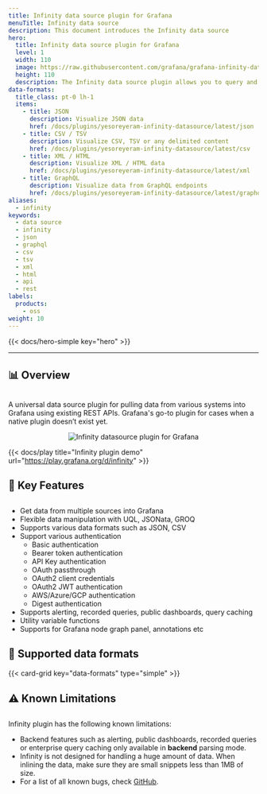 ```yaml
---
title: Infinity data source plugin for Grafana
menuTitle: Infinity data source
description: This document introduces the Infinity data source
hero:
  title: Infinity data source plugin for Grafana
  level: 1
  width: 110
  image: https://raw.githubusercontent.com/grafana/grafana-infinity-datasource/main/src/img/icon.svg
  height: 110
  description: The Infinity data source plugin allows you to query and visualize data from JSON/CSV/GraphQL/XML/HTML endpoints.
data-formats:
  title_class: pt-0 lh-1
  items:
    - title: JSON
      description: Visualize JSON data
      href: /docs/plugins/yesoreyeram-infinity-datasource/latest/json
    - title: CSV / TSV
      description: Visualize CSV, TSV or any delimited content
      href: /docs/plugins/yesoreyeram-infinity-datasource/latest/csv
    - title: XML / HTML
      description: Visualize XML / HTML data
      href: /docs/plugins/yesoreyeram-infinity-datasource/latest/xml
    - title: GraphQL
      description: Visualize data from GraphQL endpoints
      href: /docs/plugins/yesoreyeram-infinity-datasource/latest/graphql
aliases:
  - infinity
keywords:
  - data source
  - infinity
  - json
  - graphql
  - csv
  - tsv
  - xml
  - html
  - api
  - rest
labels:
  products:
    - oss
weight: 10
---
```


{{< docs/hero-simple key="hero" >}}

<hr style="margin-bottom:30px"/>

## 📊 Overview

<div style="margin-bottom:30px"></div>

A universal data source plugin for pulling data from various systems into Grafana using existing REST APIs. Grafana's go-to plugin for cases when a native plugin doesn’t exist yet.

<p align="center">
    <img src="https://user-images.githubusercontent.com/153843/189875668-3ac061a9-c548-4bfe-abcc-6d0d7e6bdb55.png" alt="Infinity datasource plugin for Grafana">
</p>

{{< docs/play title="Infinity plugin demo" url="https://play.grafana.org/d/infinity" >}}

## 🎯 Key Features

<div style="margin-bottom:30px"></div>

- Get data from multiple sources into Grafana
- Flexible data manipulation with UQL, JSONata, GROQ
- Supports various data formats such as JSON, CSV
- Support various authentication
  - Basic authentication
  - Bearer token authentication
  - API Key authentication
  - OAuth passthrough
  - OAuth2 client credentials
  - OAuth2 JWT authentication
  - AWS/Azure/GCP authentication
  - Digest authentication
- Supports alerting, recorded queries, public dashboards, query caching
- Utility variable functions
- Supports for Grafana node graph panel, annotations etc

## 🎯 Supported data formats

{{< card-grid key="data-formats" type="simple" >}}

<div style="margin-bottom:30px"></div>

## ⚠️ Known Limitations

<div style="margin-bottom:30px"></div>

Infinity plugin has the following known limitations:

- Backend features such as alerting, public dashboards, recorded queries or enterprise query caching only available in **backend** parsing mode.
- Infinity is not designed for handling a huge amount of data. When inlining the data, make sure they are small snippets less than 1MB of size.
- For a list of all known bugs, check [GitHub](https://github.com/grafana/grafana-infinity-datasource/issues).
